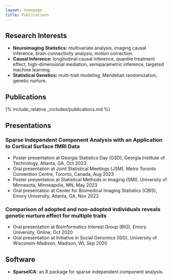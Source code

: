 ```yaml
---
layout: homepage
title: Publications
---
```


## Research Interests

- **Neuroimaging Statistics:** multivariate analysis, imaging causal inference, brain connectivity analysis, motion correction.
- **Causal Inference:** longitudinal causal inference, quantile treatment effect, high-dimensional mediation, semiparametric inference, targeted machine learning.
- **Statistical Genetics:** multi-trait modeling, Mendelian randomization, genetic nurture.

## Publications
{% include_relative _includes/publications.md %}

## Presentations

### Sparse Independent Component Analysis with an Application to Cortical Surface fMRI Data
- Poster presentation at Georgia Statistics Day (GSD), Georgia Institute of Technology, Atlanta, GA, Oct 2023.
- Oral presentation at Joint Statistical Meetings (JSM), Metro Toronto Convention Centre, Toronto, Canada, Aug 2023
- Poster presentation at Statistical Methods in Imaging (SMI), University of Minnesota, Minneapolis, MN, May 2023
- Oral presentation at Center for Biomedical Imaging Statistics (CBIS), Emory University, Atlanta, GA, Nov 2022

### Comparison of adopted and non-adopted individuals reveals genetic nurture effect for multiple traits
- Oral presentation at Bioinformatics Interest Group (BIG), Emory University, Online, Oct 2020
- Oral presentation at Initiative in Social Genomics (ISG), University of Wisconsin-Madison, Madison, WI, Sep 2020

## Software
- **SparseICA**: an R package for sparse independent component analysis.
